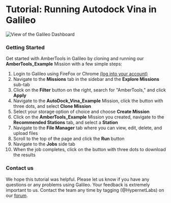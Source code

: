 # Tutorial: Running Autodock Vina in Galileo

![View of the Galileo Dashboard](images/ambertools/ambertools.gif)

### Getting Started

Get started with AmberTools in Galileo by cloning and running our **AmberTools_Example** Mission with a few simple steps:

1.	Login to Galileo using FireFox or Chrome [(log into your account)](http://galileo.hypernetlabs.io/)
2.	Navigate to the **Missions** tab in the sidebar and the **Explore Missions** sub-tab
3.	Click on the **Filter** button on the right, search for "AmberTools," and click **Apply**
4.	Navigate to the **AutoDock_Vina_Example** Mission, click the button with three dots, and select **Clone Mission**
5.	Select your storage option of choice and choose **Create Mission**
6.	Click on the **AmberTools_Example** Mission you created, navigate to the **Recommended Stations** tab, and select a **Station**
7.	Navigate to the **File Manager** tab where you can view, edit, delete, and upload files
8.	Scroll to the top of the page and click the **Run** button
9.	Navigate to the **Jobs** side tab
10.	When the job completes, click on the button with three dots to download the results

### Contact us

We hope this tutorial was helpful. Please let us know if you have any questions or any problems using Galileo. Your feedback is extremely important to us. Contact the team any time by tagging (@HypernetLabs) on our [forum](https://galileo-forum.hypernetlabs.io).
